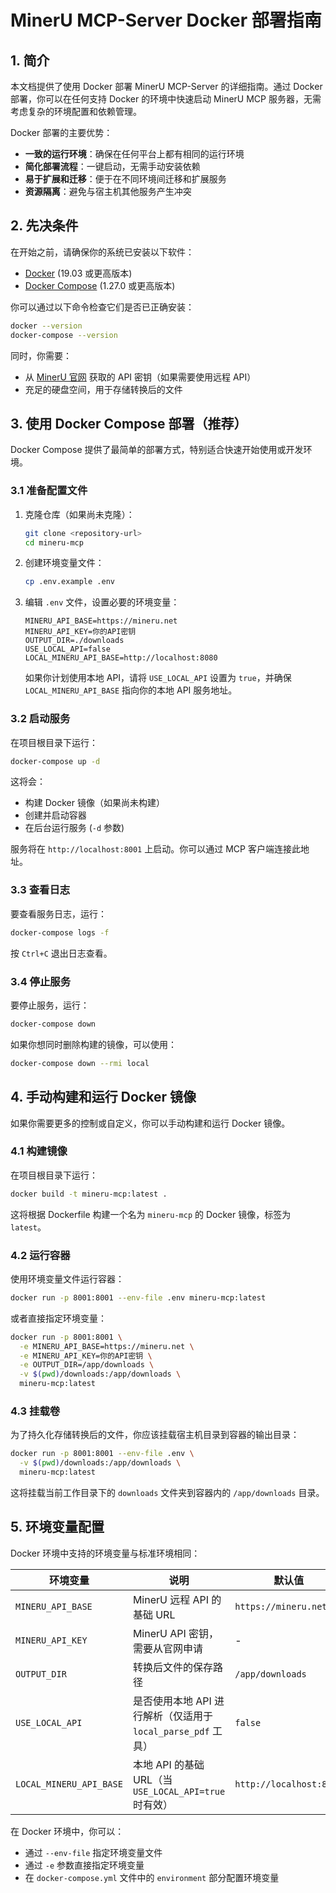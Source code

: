 # MinerU MCP-Server Docker 部署指南

## 1. 简介

本文档提供了使用 Docker 部署 MinerU MCP-Server 的详细指南。通过 Docker 部署，你可以在任何支持 Docker 的环境中快速启动 MinerU MCP 服务器，无需考虑复杂的环境配置和依赖管理。

Docker 部署的主要优势：

- **一致的运行环境**：确保在任何平台上都有相同的运行环境
- **简化部署流程**：一键启动，无需手动安装依赖
- **易于扩展和迁移**：便于在不同环境间迁移和扩展服务
- **资源隔离**：避免与宿主机其他服务产生冲突

## 2. 先决条件

在开始之前，请确保你的系统已安装以下软件：

- [Docker](https://www.docker.com/get-started) (19.03 或更高版本)
- [Docker Compose](https://docs.docker.com/compose/install/) (1.27.0 或更高版本)

你可以通过以下命令检查它们是否已正确安装：

```bash
docker --version
docker-compose --version
```

同时，你需要：

- 从 [MinerU 官网](https://mineru.net) 获取的 API 密钥（如果需要使用远程 API）
- 充足的硬盘空间，用于存储转换后的文件

## 3. 使用 Docker Compose 部署（推荐）

Docker Compose 提供了最简单的部署方式，特别适合快速开始使用或开发环境。

### 3.1 准备配置文件

1. 克隆仓库（如果尚未克隆）：

   ```bash
   git clone <repository-url>
   cd mineru-mcp
   ```

2. 创建环境变量文件：

   ```bash
   cp .env.example .env
   ```

3. 编辑 `.env` 文件，设置必要的环境变量：

   ```
   MINERU_API_BASE=https://mineru.net
   MINERU_API_KEY=你的API密钥
   OUTPUT_DIR=./downloads
   USE_LOCAL_API=false
   LOCAL_MINERU_API_BASE=http://localhost:8080
   ```

   如果你计划使用本地 API，请将 `USE_LOCAL_API` 设置为 `true`，并确保 `LOCAL_MINERU_API_BASE` 指向你的本地 API 服务地址。

### 3.2 启动服务

在项目根目录下运行：

```bash
docker-compose up -d
```

这将会：
- 构建 Docker 镜像（如果尚未构建）
- 创建并启动容器
- 在后台运行服务 (`-d` 参数)

服务将在 `http://localhost:8001` 上启动。你可以通过 MCP 客户端连接此地址。

### 3.3 查看日志

要查看服务日志，运行：

```bash
docker-compose logs -f
```

按 `Ctrl+C` 退出日志查看。

### 3.4 停止服务

要停止服务，运行：

```bash
docker-compose down
```

如果你想同时删除构建的镜像，可以使用：

```bash
docker-compose down --rmi local
```

## 4. 手动构建和运行 Docker 镜像

如果你需要更多的控制或自定义，你可以手动构建和运行 Docker 镜像。

### 4.1 构建镜像

在项目根目录下运行：

```bash
docker build -t mineru-mcp:latest .
```

这将根据 Dockerfile 构建一个名为 `mineru-mcp` 的 Docker 镜像，标签为 `latest`。

### 4.2 运行容器

使用环境变量文件运行容器：

```bash
docker run -p 8001:8001 --env-file .env mineru-mcp:latest
```

或者直接指定环境变量：

```bash
docker run -p 8001:8001 \
  -e MINERU_API_BASE=https://mineru.net \
  -e MINERU_API_KEY=你的API密钥 \
  -e OUTPUT_DIR=/app/downloads \
  -v $(pwd)/downloads:/app/downloads \
  mineru-mcp:latest
```

### 4.3 挂载卷

为了持久化存储转换后的文件，你应该挂载宿主机目录到容器的输出目录：

```bash
docker run -p 8001:8001 --env-file .env \
  -v $(pwd)/downloads:/app/downloads \
  mineru-mcp:latest
```

这将挂载当前工作目录下的 `downloads` 文件夹到容器内的 `/app/downloads` 目录。

## 5. 环境变量配置

Docker 环境中支持的环境变量与标准环境相同：

| 环境变量 | 说明 | 默认值 |
| ------------------------- | -------------------------------------------------------------- | ------------------------- |
| `MINERU_API_BASE` | MinerU 远程 API 的基础 URL | `https://mineru.net` |
| `MINERU_API_KEY` | MinerU API 密钥，需要从官网申请 | - |
| `OUTPUT_DIR` | 转换后文件的保存路径 | `/app/downloads` |
| `USE_LOCAL_API` | 是否使用本地 API 进行解析（仅适用于 `local_parse_pdf` 工具） | `false` |
| `LOCAL_MINERU_API_BASE` | 本地 API 的基础 URL（当 `USE_LOCAL_API=true` 时有效） | `http://localhost:8080` |

在 Docker 环境中，你可以：

- 通过 `--env-file` 指定环境变量文件
- 通过 `-e` 参数直接指定环境变量
- 在 `docker-compose.yml` 文件中的 `environment` 部分配置环境变量

